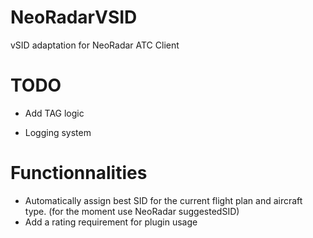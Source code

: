 # NeoRadarVSID
vSID adaptation for NeoRadar ATC Client


# TODO
- Add TAG logic

- Logging system

# Functionnalities
- Automatically assign best SID for the current flight plan and aircraft type. (for the moment use NeoRadar suggestedSID)
- Add a rating requirement for plugin usage
